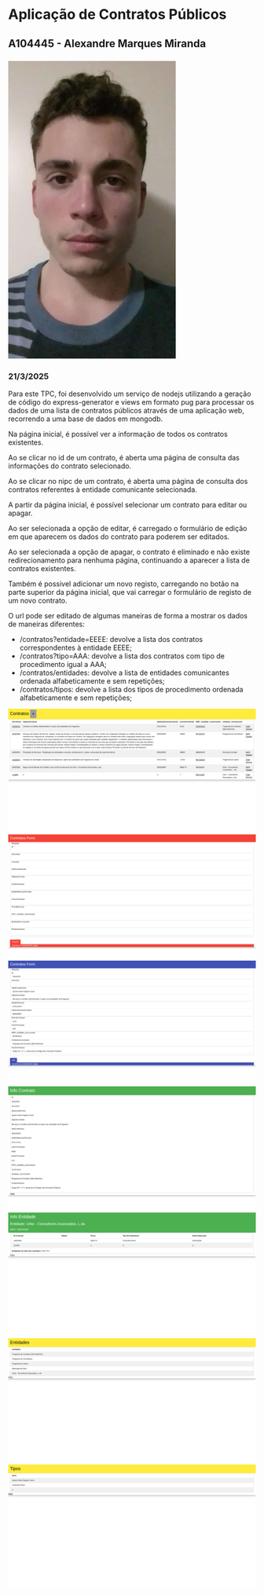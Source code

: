 # Aplicação de Contratos Públicos
## A104445 - Alexandre Marques Miranda
### ![](../imagens/fotoRelatorio.webp)
### 21/3/2025

Para este TPC, foi desenvolvido um serviço de nodejs utilizando a geração de código do express-generator e views em formato pug para processar os dados de uma lista de contratos públicos através de uma aplicação web, recorrendo a uma base de dados em mongodb.

Na página inicial, é possível ver a informação de todos os contratos existentes.

Ao se clicar no id de um contrato, é aberta uma página de consulta das informações do contrato selecionado.

Ao se clicar no nipc de um contrato, é aberta uma página de consulta dos contratos referentes à entidade comunicante selecionada.

A partir da página inicial, é possível selecionar um contrato para editar ou apagar.

Ao ser selecionada a opção de editar, é carregado o formulário de edição em que aparecem os dados do contrato para poderem ser editados.

Ao ser selecionada a opção de apagar, o contrato é eliminado e não existe redirecionamento para nenhuma página, continuando a aparecer a lista de contratos existentes.

Também é possivel adicionar um novo registo, carregando no botão na parte superior da página inicial, que vai carregar o formulário de registo de um novo contrato.

O url pode ser editado de algumas maneiras de forma a mostrar os dados de maneiras diferentes:
- /contratos?entidade=EEEE: devolve a lista dos contratos correspondentes à entidade
EEEE;
- /contratos?tipo=AAA: devolve a lista dos contratos com tipo de procedimento igual a AAA;
- /contratos/entidades: devolve a lista de entidades comunicantes ordenada
alfabeticamente e sem repetições;
- /contratos/tipos: devolve a lista dos tipos de procedimento ordenada alfabeticamente e
sem repetições;

![Página inicial](../imagens/TPC6pi.png)
![Página registo](../imagens/TPC6pr.png)
![Página edição](../imagens/TPC6pe.png)
![Página detalhes contrato](../imagens/TPC6pdc.png)
![Página detalhes entidade](../imagens/TPC6pde.png)
![Página entidades](../imagens/TPC6pen.png)
![Página tipos](../imagens/TPC6pt.png)